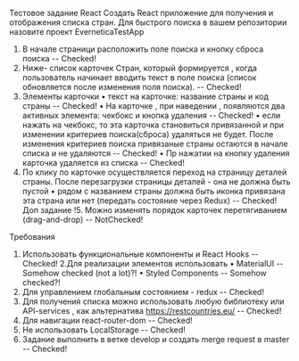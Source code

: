 Тестовое задание React
Создать React приложение для получения и отображения списка стран.
Для быстрого поиска в вашем репозитории назовите проект EverneticaTestApp

1. В начале страници расположить поле поиска и кнопку сброса поиска -- Checked!
2. Ниже- список карточек Стран, который формируется , когда пользователь начинает вводить текст в поле поиска (список обновляется после изменения поля поиска). -- Checked!
3. Элементы карточки
   • текст на карточке: название страны и код страны -- Checked!
   • На карточке , при наведении , появляются два активных элемента: чекбокс и кнопка удаления -- Checked!
   • если нажать на чекбокс, то эта карточка становиться привязанной и при изменении критериев поиска(сброса) удаляться не будет. После изменения критериев поиска привязаные страны остаются в начале списка и не удаляются -- Checked!
   • Пр нажатии на кнопку удаления карточка удаляется из списка -- Checked!
4. По клику по карточке осуществляется переход на страницу деталей страны. После перезагрузки страницы деталей - она не должна быть пустой
   • рядом с названием страны должна быть иконка привязана эта страна или нет (передать состояние через Redux) -- Checked!
   Доп задание
   !5. Можно изменять порядок карточек перетягиванием (drag-and-drop) -- NotChecked!

Требования

1.  Использовать функциональные компоненты и React Hooks -- Checked!
    2.Для реализации элементов использовать
    • MaterialUI -- Somehow checked (not a lot)?!
    • Styled Components -- Somehow checked?!
2.  Для управлением глобальным состоянием - redux -- Checked!
3.  Для получения списка можно использовать любую библиотеку или API-services , как альтернатива https://restcountries.eu/ -- Checked!
4.  Для навигации react-router-dom -- Checked!
5.  Не использовать LocalStorage -- Checked!
6.  Задание выполнить в ветке develop и создать merge request в master -- Checked!
